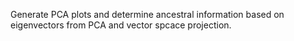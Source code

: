 
Generate PCA plots and determine ancestral information based on eigenvectors from PCA and vector spcace projection.
